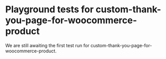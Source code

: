 # Playground tests for custom-thank-you-page-for-woocommerce-product
We are still awaiting the first test run for custom-thank-you-page-for-woocommerce-product.

